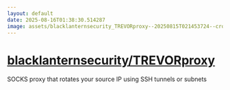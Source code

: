 ```yaml
---
layout: default
date: 2025-08-16T01:38:30.514287
image: assets/blacklanternsecurity_TREVORproxy--20250815T021453724--cropped.png
---
```


# [blacklanternsecurity/TREVORproxy](https://github.com/blacklanternsecurity/TREVORproxy)

SOCKS proxy that rotates your source IP using SSH tunnels or subnets
